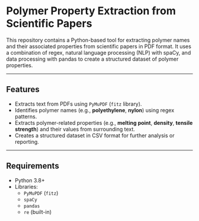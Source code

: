# Polymer Property Extraction from Scientific Papers

This repository contains a Python-based tool for extracting polymer names and their associated properties from scientific papers in PDF format. It uses a combination of regex, natural language processing (NLP) with spaCy, and data processing with pandas to create a structured dataset of polymer properties.

---

## Features

- Extracts text from PDFs using `PyMuPDF` (`fitz` library).
- Identifies polymer names (e.g., **polyethylene**, **nylon**) using regex patterns.
- Extracts polymer-related properties (e.g., **melting point**, **density**, **tensile strength**) and their values from surrounding text.
- Creates a structured dataset in CSV format for further analysis or reporting.

---

## Requirements

- Python 3.8+
- Libraries:
  - `PyMuPDF` (`fitz`)
  - `spaCy`
  - `pandas`
  - `re` (built-in)

